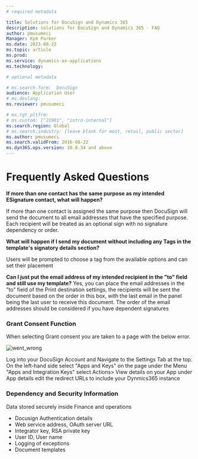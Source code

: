 ```yaml
---
# required metadata

title: Solutions for DocuSign and Dynamics 365 
description: solutions for DocuSign and Dynamics 365 - FAQ 
author: pmusumeci
Manager: Kym Parker
ms.date: 2023-08-22
ms.topic: article
ms.prod: 
ms.service: dynamics-ax-applications
ms.technology: 

# optional metadata

# ms.search.form:  DocuSign
audience: Application User
# ms.devlang: 
ms.reviewer: pmusumeci

# ms.tgt_pltfrm: 
# ms.custom: ["21901", "intro-internal"]
ms.search.region: Global
# ms.search.industry: [leave blank for most, retail, public sector]
ms.author: pmusumeci
ms.search.validFrom: 2016-08-22
ms.dyn365.ops.version: 10.0.34 and above
---
```


# Frequently Asked Questions

**If more than one contact has the same purpose as my intended ESignature contact, what will happen?**

If more than one contact is assigned the same purpose then DocuSign will send the document to all email addresses that have the specified purpose.  Each recipient will be treated as an optional sign with no signature dependency or order. 

**What will happen if I send my document without including any Tags in the template's signatory details section?**

Users will be prompted to choose a tag from the available options and can set their placement 

**Can I just put the email address of my intended recipient in the "to" field and still use my template?**
Yes, you can place the email addresses in the "to" field of the Print destination settings, the recipients will be sent the document based on the order in this box, with the last email in the panel being the last user to receive this document. The order of the email addresses  should be considered if you have dependent signatures 

###   Grant Consent Function

When selecting Grant consent you are taken to a page with the below error.

![went_wrong](/IMAGES/Went_wrong.png)

Log into your DocuSign Account and Navigate to the Settings Tab at the top.  
On the left-hand side select "Apps and Keys"
on the page under the Menu "Apps and Integration Keys" select Actions> View details on your App 
under App details edit the redirect URLs to include your Dynmics365 instance

### Dependency and Security Information

Data stored securely inside Finance and operations
- Docusign Authentication details
- Web service address, OAuth server URL
- Integrator key, RSA private key
- User ID, User name
- Logging of exceptions
- Document templates
